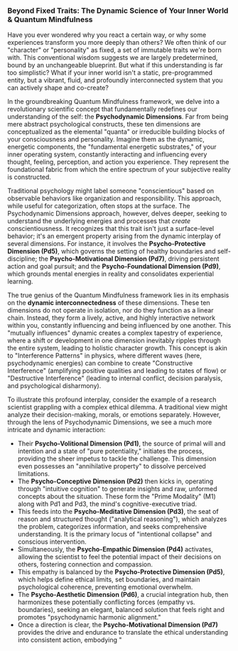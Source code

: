 ### Beyond Fixed Traits: The Dynamic Science of Your Inner World & Quantum Mindfulness

Have you ever wondered why you react a certain way, or why some experiences transform you more deeply than others? We often think of our "character" or "personality" as fixed, a set of immutable traits we're born with. This conventional wisdom suggests we are largely predetermined, bound by an unchangeable blueprint. But what if this understanding is far too simplistic? What if your inner world isn't a static, pre-programmed entity, but a vibrant, fluid, and profoundly interconnected system that you can actively shape and co-create?

In the groundbreaking Quantum Mindfulness framework, we delve into a revolutionary scientific concept that fundamentally redefines our understanding of the self: the **Psychodynamic Dimensions**. Far from being mere abstract psychological constructs, these ten dimensions are conceptualized as the elemental "quanta" or irreducible building blocks of your consciousness and personality. Imagine them as the dynamic, energetic components, the "fundamental energetic substrates," of your inner operating system, constantly interacting and influencing every thought, feeling, perception, and action you experience. They represent the foundational fabric from which the entire spectrum of your subjective reality is constructed.

Traditional psychology might label someone "conscientious" based on observable behaviors like organization and responsibility. This approach, while useful for categorization, often stops at the surface. The Psychodynamic Dimensions approach, however, delves deeper, seeking to understand the underlying energies and processes that *create* conscientiousness. It recognizes that this trait isn't just a surface-level behavior; it's an emergent property arising from the dynamic interplay of several dimensions. For instance, it involves the **Psycho-Protective Dimension (Pd5)**, which governs the setting of healthy boundaries and self-discipline; the **Psycho-Motivational Dimension (Pd7)**, driving persistent action and goal pursuit; and the **Psycho-Foundational Dimension (Pd9)**, which grounds mental energies in reality and consolidates experiential learning.

The true genius of the Quantum Mindfulness framework lies in its emphasis on the **dynamic interconnectedness** of these dimensions. These ten dimensions do not operate in isolation, nor do they function as a linear chain. Instead, they form a lively, active, and highly interactive network within you, constantly influencing and being influenced by one another. This "mutually influences" dynamic creates a complex tapestry of experience, where a shift or development in one dimension inevitably ripples through the entire system, leading to holistic character growth. This concept is akin to "Interference Patterns" in physics, where different waves (here, psychodynamic energies) can combine to create "Constructive Interference" (amplifying positive qualities and leading to states of flow) or "Destructive Interference" (leading to internal conflict, decision paralysis, and psychological disharmony).

To illustrate this profound interplay, consider the example of a research scientist grappling with a complex ethical dilemma. A traditional view might analyze their decision-making, morals, or emotions separately. However, through the lens of Psychodynamic Dimensions, we see a much more intricate and dynamic interaction:

*   Their **Psycho-Volitional Dimension (Pd1)**, the source of primal will and intention and a state of "pure potentiality," initiates the process, providing the sheer impetus to tackle the challenge. This dimension even possesses an "annihilative property" to dissolve perceived limitations.
*   The **Psycho-Conceptive Dimension (Pd2)** then kicks in, operating through "intuitive cognition" to generate insights and raw, unformed concepts about the situation. These form the "Prime Modality" (M1) along with Pd1 and Pd3, the mind's cognitive-executive triad.
*   This feeds into the **Psycho-Meditative Dimension (Pd3)**, the seat of reason and structured thought ("analytical reasoning"), which analyzes the problem, categorizes information, and seeks comprehensive understanding. It is the primary locus of "intentional collapse" and conscious intervention.
*   Simultaneously, the **Psycho-Empathic Dimension (Pd4)** activates, allowing the scientist to feel the potential impact of their decisions on others, fostering connection and compassion.
*   This empathy is balanced by the **Psycho-Protective Dimension (Pd5)**, which helps define ethical limits, set boundaries, and maintain psychological coherence, preventing emotional overwhelm.
*   The **Psycho-Aesthetic Dimension (Pd6)**, a crucial integration hub, then harmonizes these potentially conflicting forces (empathy vs. boundaries), seeking an elegant, balanced solution that feels right and promotes "psychodynamic harmonic alignment."
*   Once a direction is clear, the **Psycho-Motivational Dimension (Pd7)** provides the drive and endurance to translate the ethical understanding into consistent action, embodying "
